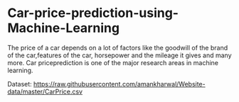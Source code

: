 # Car-price-prediction-using-Machine-Learning

The price of a car depends on a lot of factors like the goodwill of the brand of the car,features of the car, horsepower and the mileage it gives and many more. Car priceprediction is one of the major research areas in machine learning.

Dataset: https://raw.githubusercontent.com/amankharwal/Website-data/master/CarPrice.csv

